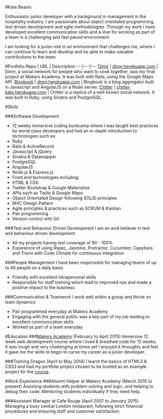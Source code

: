 #Kate Beavis

Enthusiastic junior developer with a background in management in the hospitality industry. I am passionate about object orientated programming, test driven development and agile methodologies. Through my work I have developed excellent communication skills and a love for working as part of a team in a challenging and fast paced environment.

I am looking for a junior role in an environment that challenges me, where I can continue to learn and develop and be able to make valuable contributions to the team.

#Portfolio
Repo | URL | Description
---|---|---
[Dinnr](https://github.com/Dinnr-Makers/Dinnr) | [dinnr.herokuapp.com](http://dinnr.herokuapp.com) | Dinnr, a social network for people who want to cook together, was my final project at Makers Academy. It was built with Rails, using the Google Maps API.
[Blogbook](https://github.com/dinnr/royalty_loyalty) | [dinnr.herokuapp.com](http://dinnr.herokuapp.com) | Blogbook is a blog aggregator built in Javascript and AngularJS on a Node server.
[Chitter](https://github.com/katebeavis/chitter-challenge) | [chitter-kate.herokuapp.com](https://chitter-kate.herokuapp.com/) | Chitter is a replica of a well known social network. It was built in Ruby, using Sinatra and PostgreSQL.

#Skills

###Software Development

* 12 weeks immersive coding bootcamp where I was taught best practices by world class developers and had an in-depth introduction to technologies such as:
 * Ruby
 * Rails & ActiveRecord
 * Javascript & jQuery
 * Sinatra & Datamapper
 * PostgreSQL
 * AngularJS
 * Node.js & Express.js
* Front end technologies including:
 * HTML & CSS
 * Twitter Bootstrap & Google Materialize
 * APIs such as Twilio & Google Maps
* Object Orientated Design following SOLID principles
* MVC Design Pattern
* Agile principles & practices such as SCRUM & Kanban
* Pair programming
* Version control with Git

###Test and Behaviour Driven Development
I am an avid believer in test and behaviour driven development
* All my projects having test coverage of 90 - 100%
* Experience of using Rspec, Jasmine, Protractor, Cucumber, Capybara and Travis with Code Climate for continuous integration

###People Management
I have been responsible for managing teams of up to 40 people on a daily basis
 * Friendly with excellent intrapersonal skills
 * Responsible for staff training which lead to improved nps and made a positive impact to the business

###Communication & Teamwork
I work well within a group and thrive on team dynamics
 * Pair programmed everyday at Makers Academy
 * Engaging with the general public was a key part of my job leading to excellent communication skills
 * Worked as part of a team everyday

#Education
###[Makers Academy](www.makersacademy.com) (February to April 2015)
Immersive 12 week web development course where I lived & breathed code for 12 weeks. It was tough and very challenging at times yet I enjoyed it throughly and feel it gave me the skills to begin to carve my career as a junior developer.

###Training Dragon (April to May 2014)
I learnt the basics of HTML5 & CSS3 and had my portfolio project chosen to be hosted as an example project for the [course](http://coursemixer.com/courses/web_design/kate/).

#Work Experience
###Alumni Helper at Makers Academy (March 2015 to present)
Assisting students with problem solving and logic, and helping to debug their code.
Mentoring students individually if they need help.

###Assistant Manager at Cafe Rouge (April 2007 to January 2015)
Managing a busy central London restaurant, following strict financial procedures and ensuring staff and customer satisfaction.